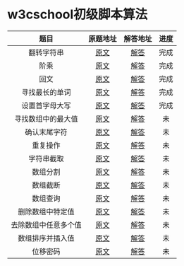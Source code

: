 # w3cschool初级脚本算法

| 题目 | 原题地址 | 解答地址 | 进度 |
|:---:|:---:|:---:|:---:|
| 翻转字符串 | [原文](https://www.w3cschool.cn/codecamp/reverse-a-string.html) | [解答](https://github.com/sihai00/training-javascript/tree/master/w3cschool-easy/reverse-a-string.js) | 完成 |
| 阶乘 | [原文](https://www.w3cschool.cn/codecamp/factorialize-a-number.html) | [解答](https://github.com/sihai00/training-javascript/tree/master/w3cschool-easy/factorialize-a-number.js) | 完成 |
| 回文 | [原文](https://www.w3cschool.cn/codecamp/check-for-palindromes.html) | [解答](https://github.com/sihai00/training-javascript/tree/master/w3cschool-easy/check-for-palindromes.js) | 完成 |
| 寻找最长的单词 | [原文](https://www.w3cschool.cn/codecamp/find-the-longest-word-in-a-string.html) | [解答](https://github.com/sihai00/training-javascript/tree/master/w3cschool-easy/find-the-longest-word-in-a-string.js) | 完成 |
| 设置首字母大写 | [原文](https://www.w3cschool.cn/codecamp/title-case-a-sentence.html) | [解答](https://github.com/sihai00/training-javascript/tree/master/w3cschool-easy/title-case-a-sentence.js) | 完成 |
| 寻找数组中的最大值 | [原文](https://www.w3cschool.cn/codecamp/return-largest-numbers-in-arrays.html) | [解答](https://github.com/sihai00/training-javascript/tree/master/w3cschool-easy/return-largest-numbers-in-arrays.js) | 未 |
| 确认末尾字符 | [原文](https://www.w3cschool.cn/codecamp/confirm-the-ending.html) | [解答](https://github.com/sihai00/training-javascript/tree/master/w3cschool-easy/confirm-the-ending.js) | 未 |
| 重复操作 | [原文](https://www.w3cschool.cn/codecamp/repeat-a-string-repeat-a-string.html) | [解答](https://github.com/sihai00/training-javascript/tree/master/w3cschool-easy/repeat-a-string-repeat-a-string.js) | 未 |
| 字符串截取 | [原文](https://www.w3cschool.cn/codecamp/truncate-a-string.html) | [解答](https://github.com/sihai00/training-javascript/tree/master/w3cschool-easy/truncate-a-string.js) | 未 |
| 数组分割 | [原文](https://www.w3cschool.cn/codecamp/chunky-monkey.html) | [解答](https://github.com/sihai00/training-javascript/tree/master/w3cschool-easy/chunky-monkey.js) | 未 |
| 数组截断 | [原文](https://www.w3cschool.cn/codecamp/slasher-flick.html) | [解答](https://github.com/sihai00/training-javascript/tree/master/w3cschool-easy/slasher-flick.js) | 未 |
| 数组查询 | [原文](https://www.w3cschool.cn/codecamp/mutations.html) | [解答](https://github.com/sihai00/training-javascript/tree/master/w3cschool-easy/mutations.js) | 未 |
| 删除数组中特定值 | [原文](https://www.w3cschool.cn/codecamp/falsy-bouncer.html) | [解答](https://github.com/sihai00/training-javascript/tree/master/w3cschool-easy/falsy-bouncer.js) | 未 |
| 去除数组中任意多个值 | [原文](https://www.w3cschool.cn/codecamp/seek-and-destroy.html) | [解答](https://github.com/sihai00/training-javascript/tree/master/w3cschool-easy/seek-and-destroy.js) | 未 |
| 数组排序并插入值 | [原文](https://www.w3cschool.cn/codecamp/where-do-i-belong.html) | [解答](https://github.com/sihai00/training-javascript/tree/master/w3cschool-easy/where-do-i-belong.js) | 未 |
| 位移密码 | [原文](https://www.w3cschool.cn/codecamp/caesars-cipher.html) | [解答](https://github.com/sihai00/training-javascript/tree/master/w3cschool-easy/caesars-cipher.js) | 未 |